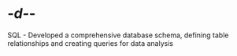 # -_d-_-
SQL - Developed a comprehensive database schema, defining table relationships and creating queries for data analysis
